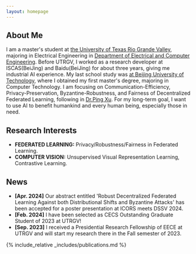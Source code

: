 ```yaml
---
layout: homepage
---
```


## About Me
I am a master's student at [the University of Texas Rio Grande Valley](https://www.utrgv.edu/), majoring in Electrical Engineering in [Department of Electrical and Computer Engineering](https://www.utrgv.edu/ece/). Before UTRGV, I worked as a research developer at ISCAS(BeiJing) and Baidu(BeiJing) for about three years, giving me industrial AI experience. My last school study was [at Beijing University of Technology](https://www.bjut.edu.cn/), where I obtained my first master's degree, majoring in Computer Technology. I am focusing on Communication-Efficiency, Privacy-Preservation, Byzantine-Robustness, and Fairness of Decentralized Federated Learning, following in [Dr.Ping Xu](https://sites.google.com/view/ping-xu-utrgv/home). For my long-term goal, I want to use AI to benefit humankind and every human being, especially those in need.

## Research Interests

- **FEDERATED LEARNING:** Privacy/Robustness/Fairness in Federated Learning.
- **COMPUTER VISION:** Unsupervised Visual Representation Learning, Contrastive Learning.

## News

- **[Apr. 2024]** Our abstract entitled 'Robust Decentralized Federated Learning Against both Distributional Shifts and Byzantine Attacks' has been accepted for a poster presentation at ICORS meets DSSV 2024.
- **[Feb. 2024]** I have been selected as CECS Outstanding Graduate Student of 2023 at UTRGV!  
- **[Sep. 2023]** I received a Presidential Research Fellowship of EECE at UTRGV and will start my research there in the Fall semester of 2023.

{% include_relative _includes/publications.md %}
